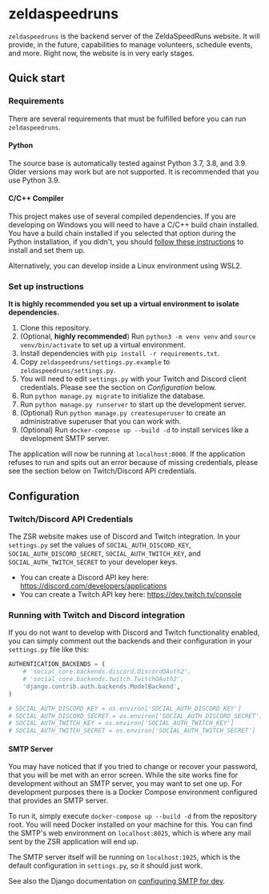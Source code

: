 # zeldaspeedruns

`zeldaspeedruns` is the backend server of the ZeldaSpeedRuns website. It will provide, in the future, capabilities to
manage volunteers, schedule events, and more. Right now, the website is in very early stages.

## Quick start

### Requirements

There are several requirements that must be fulfilled before you can run `zeldaspeedruns`.

#### Python

The source base is automatically tested against Python 3.7, 3.8, and 3.9. Older versions may work but are not supported.
It is recommended that you use Python 3.9.

#### C/C++ Compiler

This project makes use of several compiled dependencies. If you are developing on Windows you will need to have a C/C++
build chain installed. You have a build chain installed if you selected that option during the Python installation, if
you didn't, you should
[follow these instructions](https://wiki.python.org/moin/WindowsCompilers#Microsoft_Visual_C.2B-.2B-_14.2_standalone:_Build_Tools_for_Visual_Studio_2019_.28x86.2C_x64.2C_ARM.2C_ARM64.29)
to install and set them up.

Alternatively, you can develop inside a Linux environment using WSL2.

### Set up instructions

**It is highly recommended you set up a virtual environment to isolate dependencies.**

1. Clone this repository.
2. (Optional, **highly recommended**) Run `python3 -m venv venv` and `source venv/bin/activate` to set up a virtual
   environment.
3. Install dependencies with `pip install -r requirements.txt`.
4. Copy `zeldaspeedruns/settings.py.example` to `zeldaspeedruns/settings.py`.
5. You will need to edit `settings.py` with your Twitch and Discord client credentials. Please see the section on
   *Configuration* below.
7. Run `python manage.py migrate` to initialize the database.
8. Run `python manage.py runserver` to start up the development server.
9. (Optional) Run `python manage.py createsuperuser` to create an administrative superuser that you can work with.
10. (Optional) Run `docker-compose up --build -d` to install services like a development SMTP server.

The application will now be running at `localhost:8000`. If the application refuses to run and spits out an error
because of missing credentials, please see the section below on Twitch/Discord API credentials.

## Configuration

### Twitch/Discord API Credentials

The ZSR website makes use of Discord and Twitch integration. In your `settings.py` set the values of
`SOCIAL_AUTH_DISCORD_KEY`, `SOCIAL_AUTH_DISCORD_SECRET`, `SOCIAL_AUTH_TWITCH_KEY`, and `SOCIAL_AUTH_TWITCH_SECRET` to
your developer keys.

- You can create a Discord API key here: https://discord.com/developers/applications
- You can create a Twitch API key here: https://dev.twitch.tv/console

### Running with Twitch and Discord integration

If you do not want to develop with Discord and Twitch functionality enabled, you can simply comment out the backends 
and their configuration in your `settings.py` file like this:

```python
AUTHENTICATION_BACKENDS = (
    # 'social_core.backends.discord.DiscordOAuth2',
    # 'social_core.backends.twitch.TwitchOAuth2',
    'django.contrib.auth.backends.ModelBackend',
)

# SOCIAL_AUTH_DISCORD_KEY = os.environ['SOCIAL_AUTH_DISCORD_KEY']
# SOCIAL_AUTH_DISCORD_SECRET = os.environ['SOCIAL_AUTH_DISCORD_SECRET']
# SOCIAL_AUTH_TWITCH_KEY = os.environ['SOCIAL_AUTH_TWITCH_KEY']
# SOCIAL_AUTH_TWITCH_SECRET = os.environ['SOCIAL_AUTH_TWITCH_SECRET']
```

#### SMTP Server

You may have noticed that if you tried to change or recover your password, that you will be met with an error screen.
While the site works fine for development without an SMTP server, you may want to set one up. For development purposes
there is a Docker Compose environment configured that provides an SMTP server.

To run it, simply execute `docker-compose up --build -d` from the repository root. You will need Docker installed on
your machine for this. You can find the SMTP's web environment on `localhost:8025`, which is where any mail sent by the
ZSR application will end up.

The SMTP server itself will be running on `localhost:1025`, which is the default configuration in `settings.py`, so it
should just work.

See also the Django documentation on
[configuring SMTP for dev](https://docs.djangoproject.com/en/3.2/topics/email/#configuring-email-for-development).
